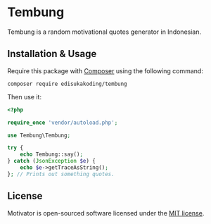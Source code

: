 # Tembung

Tembung is a random motivational quotes generator in Indonesian.

## Installation & Usage

Require this package with [Composer](https://getcomposer.org/) using the following command:

```shell
composer require edisukakoding/tembung
```

Then use it:

```php
<?php

require_once 'vendor/autoload.php';

use Tembung\Tembung;

try {
    echo Tembung::say();
} catch (JsonException $e) {
    echo $e->getTraceAsString();
}; // Prints out something quotes.
```

## License

Motivator is open-sourced software licensed under the [MIT license](https://opensource.org/licenses/MIT).
